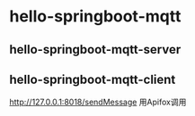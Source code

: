 # hello-springboot-mqtt

## hello-springboot-mqtt-server
## hello-springboot-mqtt-client

http://127.0.0.1:8018/sendMessage
用Apifox调用